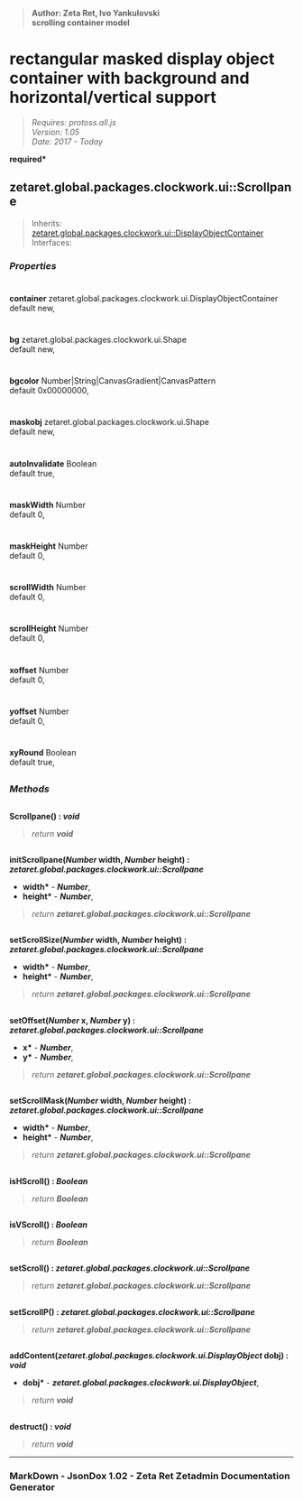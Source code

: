 > __Author: Zeta Ret, Ivo Yankulovski__  
> __scrolling container model__  
# rectangular masked display object container with background and horizontal/vertical support  
> *Requires: protoss.all.js*  
> *Version: 1.05*  
> *Date: 2017 - Today*  

__required*__

## zetaret.global.packages.clockwork.ui::Scrollpane  
> Inherits: [zetaret.global.packages.clockwork.ui::DisplayObjectContainer](DisplayObjectContainer.md)  
> Interfaces:   

### *Properties*  

#  
__container__ zetaret.global.packages.clockwork.ui.DisplayObjectContainer  
default new,   

#  
__bg__ zetaret.global.packages.clockwork.ui.Shape  
default new,   

#  
__bgcolor__ Number|String|CanvasGradient|CanvasPattern  
default 0x00000000,   

#  
__maskobj__ zetaret.global.packages.clockwork.ui.Shape  
default new,   

#  
__autoInvalidate__ Boolean  
default true,   

#  
__maskWidth__ Number  
default 0,   

#  
__maskHeight__ Number  
default 0,   

#  
__scrollWidth__ Number  
default 0,   

#  
__scrollHeight__ Number  
default 0,   

#  
__xoffset__ Number  
default 0,   

#  
__yoffset__ Number  
default 0,   

#  
__xyRound__ Boolean  
default true,   


##  
### *Methods*  

##  
__Scrollpane() : *void*__  
  
> *return __void__*  

##  
__initScrollpane(*Number* width, *Number* height) : *zetaret.global.packages.clockwork.ui::Scrollpane*__  
  
- __width*__ - __*Number*__,   
- __height*__ - __*Number*__,   
> *return __zetaret.global.packages.clockwork.ui::Scrollpane__*  

##  
__setScrollSize(*Number* width, *Number* height) : *zetaret.global.packages.clockwork.ui::Scrollpane*__  
  
- __width*__ - __*Number*__,   
- __height*__ - __*Number*__,   
> *return __zetaret.global.packages.clockwork.ui::Scrollpane__*  

##  
__setOffset(*Number* x, *Number* y) : *zetaret.global.packages.clockwork.ui::Scrollpane*__  
  
- __x*__ - __*Number*__,   
- __y*__ - __*Number*__,   
> *return __zetaret.global.packages.clockwork.ui::Scrollpane__*  

##  
__setScrollMask(*Number* width, *Number* height) : *zetaret.global.packages.clockwork.ui::Scrollpane*__  
  
- __width*__ - __*Number*__,   
- __height*__ - __*Number*__,   
> *return __zetaret.global.packages.clockwork.ui::Scrollpane__*  

##  
__isHScroll() : *Boolean*__  
  
> *return __Boolean__*  

##  
__isVScroll() : *Boolean*__  
  
> *return __Boolean__*  

##  
__setScroll() : *zetaret.global.packages.clockwork.ui::Scrollpane*__  
  
> *return __zetaret.global.packages.clockwork.ui::Scrollpane__*  

##  
__setScrollP() : *zetaret.global.packages.clockwork.ui::Scrollpane*__  
  
> *return __zetaret.global.packages.clockwork.ui::Scrollpane__*  

##  
__addContent(*zetaret.global.packages.clockwork.ui.DisplayObject* dobj) : *void*__  
  
- __dobj*__ - __*zetaret.global.packages.clockwork.ui.DisplayObject*__,   
> *return __void__*  

##  
__destruct() : *void*__  
  
> *return __void__*  

---  
### MarkDown - JsonDox 1.02 - Zeta Ret Zetadmin Documentation Generator
